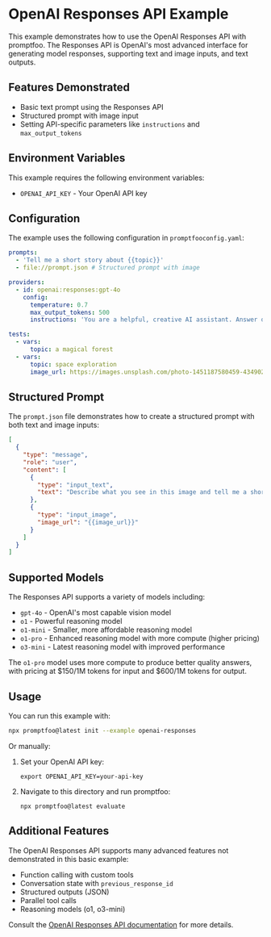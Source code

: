 # OpenAI Responses API Example

This example demonstrates how to use the OpenAI Responses API with promptfoo. The Responses API is OpenAI's most advanced interface for generating model responses, supporting text and image inputs, and text outputs.

## Features Demonstrated

- Basic text prompt using the Responses API
- Structured prompt with image input
- Setting API-specific parameters like `instructions` and `max_output_tokens`

## Environment Variables

This example requires the following environment variables:

- `OPENAI_API_KEY` - Your OpenAI API key

## Configuration

The example uses the following configuration in `promptfooconfig.yaml`:

```yaml
prompts:
  - 'Tell me a short story about {{topic}}'
  - file://prompt.json # Structured prompt with image

providers:
  - id: openai:responses:gpt-4o
    config:
      temperature: 0.7
      max_output_tokens: 500
      instructions: 'You are a helpful, creative AI assistant. Answer questions concisely.'

tests:
  - vars:
      topic: a magical forest
  - vars:
      topic: space exploration
      image_url: https://images.unsplash.com/photo-1451187580459-43490279c0fa
```

## Structured Prompt

The `prompt.json` file demonstrates how to create a structured prompt with both text and image inputs:

```json
[
  {
    "type": "message",
    "role": "user",
    "content": [
      {
        "type": "input_text",
        "text": "Describe what you see in this image and tell me a short story inspired by it about {{topic}}."
      },
      {
        "type": "input_image",
        "image_url": "{{image_url}}"
      }
    ]
  }
]
```

## Supported Models

The Responses API supports a variety of models including:

- `gpt-4o` - OpenAI's most capable vision model
- `o1` - Powerful reasoning model
- `o1-mini` - Smaller, more affordable reasoning model
- `o1-pro` - Enhanced reasoning model with more compute (higher pricing)
- `o3-mini` - Latest reasoning model with improved performance

The `o1-pro` model uses more compute to produce better quality answers, with pricing at $150/1M tokens for input and $600/1M tokens for output.

## Usage

You can run this example with:

```bash
npx promptfoo@latest init --example openai-responses
```

Or manually:

1. Set your OpenAI API key:

   ```
   export OPENAI_API_KEY=your-api-key
   ```

2. Navigate to this directory and run promptfoo:
   ```
   npx promptfoo@latest evaluate
   ```

## Additional Features

The OpenAI Responses API supports many advanced features not demonstrated in this basic example:

- Function calling with custom tools
- Conversation state with `previous_response_id`
- Structured outputs (JSON)
- Parallel tool calls
- Reasoning models (o1, o3-mini)

Consult the [OpenAI Responses API documentation](https://platform.openai.com/docs/api-reference/responses) for more details.
